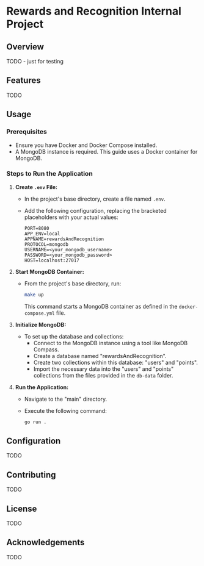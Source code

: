 # Rewards and Recognition Internal Project
## Overview
TODO - just for testing

## Features
TODO

## Usage

### Prerequisites

* Ensure you have Docker and Docker Compose installed.
* A MongoDB instance is required. This guide uses a Docker container for MongoDB.

### Steps to Run the Application

1.  **Create `.env` File:**

    * In the project's base directory, create a file named `.env`.
    * Add the following configuration, replacing the bracketed placeholders with your actual values:

        ```
        PORT=8080
        APP_ENV=local
        APPNAME=rewardsAndRecognition
        PROTOCOL=mongodb
        USERNAME=<your_mongodb_username>
        PASSWORD=<your_mongodb_password>
        HOST=localhost:27017
        ```

2.  **Start MongoDB Container:**

    * From the project's base directory, run:

        ```bash
        make up
        ```

        This command starts a MongoDB container as defined in the `docker-compose.yml` file.

3.  **Initialize MongoDB:**

    * To set up the database and collections:
        * Connect to the MongoDB instance using a tool like MongoDB Compass.
        * Create a database named "rewardsAndRecognition".
        * Create two collections within this database: "users" and "points".
        * Import the necessary data into the "users" and "points" collections from the files provided in the `db-data` folder.

4.  **Run the Application:**

    * Navigate to the "main" directory.
    * Execute the following command:

        ```bash
        go run .
        ```

## Configuration
TODO

## Contributing
TODO

## License
TODO

## Acknowledgements
TODO

